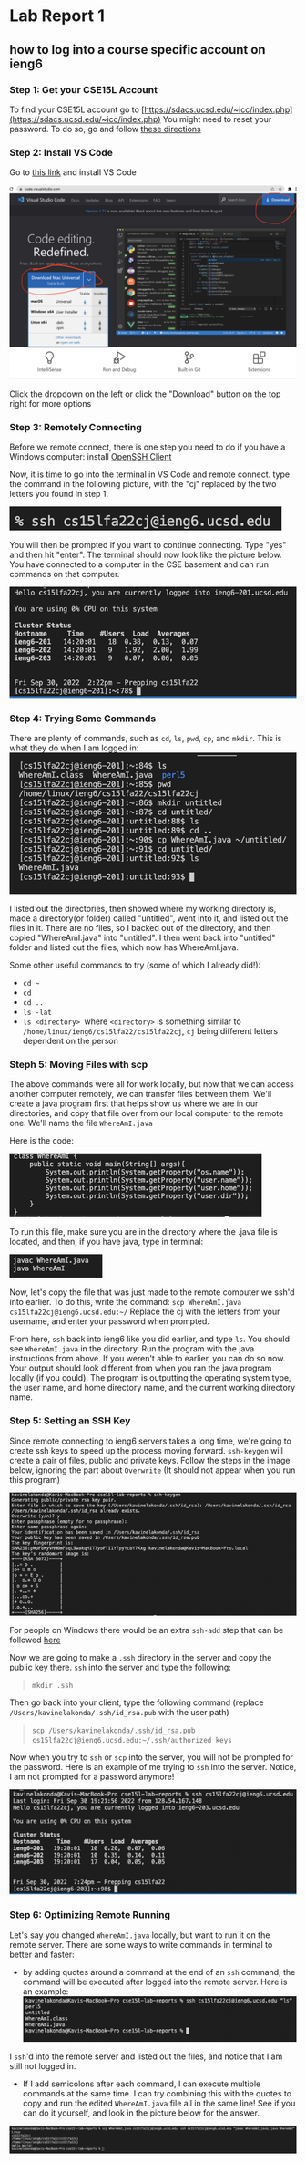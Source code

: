 # Lab Report 1
## how to log into a course specific account on ieng6
### Step 1: Get your CSE15L Account
To find your CSE15L account go to [https://sdacs.ucsd.edu/~icc/index.php](https://sdacs.ucsd.edu/~icc/index.php)
You might need to reset your password. To do so, go  and follow  [these directions](https://docs.google.com/document/d/1hs7CyQeh-MdUfM9uv99i8tqfneos6Y8bDU0uhn1wqho/edit) 

### Step 2: Install VS Code
Go to [this link](https://code.visualstudio.com/) and install VS Code

![Image](VSCodeDownload.png)

Click the dropdown on the left or click the "Download" button on the top right for more options

### Step 3: Remotely Connecting
Before we remote connect, there is one step you need to do if you have a Windows computer: install [OpenSSH Client](https://learn.microsoft.com/en-us/windows-server/administration/openssh/openssh_install_firstuse?tabs=gui)

Now, it is time to go into the terminal in VS Code and remote connect.
type the command in the following picture, with the "cj" replaced by the two letters you found in step 1.

![Image](RemoteConnect.png)

You will then be prompted if you want to continue connecting. Type "yes" and then hit "enter".
The terminal should now look like the picture below. You have connected to a computer in the CSE basement and can run commands on that computer.

![Image](ConnectedIn.png)

### Step 4: Trying Some Commands
There are plenty of commands, such as `cd`, `ls`, `pwd`, `cp`, and `mkdir`. 
This is what they do when I am logged in:
![Image](SomeCommands.png)

I listed out the directories, then showed where my working directory is, made a directory(or folder) called "untitled", went into it, and listed out the files in it. There are no files, so I backed out of the directory, and then copied "WhereAmI.java" into "untitled". I then went back into "untitled" folder and listed out the files, which now has WhereAmI.java.

Some other useful commands to try (some of which I already did!):
* `cd ~`
* `cd`
* `cd ..`
* `ls -lat`
* `ls <directory> `where `<directory>` is something similar to `/home/linux/ieng6/cs15lfa22/cs15lfa22cj`, `cj` being different letters dependent on the person


### Steph 5: Moving Files with scp

The above commands were all for work locally, but now that we can access another computer remotely, we can transfer files between them. We'll create a java program first that helps show us where we are in our directories, and copy that file over from our local computer to the remote one.
We'll name the file `WhereAmI.java`

Here is the code:

![Image](JavaCode.png)

To run this file, make sure you are in the directory where the .java file is located, and then, if you have java, type in terminal:

![Image](JavaCompile.png)

Now, let's copy the file that was just made to the remote computer we ssh'd into earlier. To do this, write the command:
`scp WhereAmI.java cs15lfa22cj@ieng6.ucsd.edu:~/`
Replace the cj with the letters from your username, and enter your password when prompted.

From here, `ssh` back into ieng6 like you did earlier, and type `ls`. You should see `WhereAmI.java` in the directory. Run the program with the java instructions from above. If you weren't able to earlier, you can do so now.
Your output should look different from when you ran the java program locally (if you could). The program is outputting the operating system type, the user name, and home directory name, and the current working directory name.

### Step 5: Setting an SSH Key

Since remote connecting to ieng6 servers takes a long time, we're going to create ssh keys to speed up the process moving forward. `ssh-keygen` will create a pair of files, public and private keys.
Follow the steps in the image below, ignoring the part about `Overwrite` (It should not appear when you run this program)

![Image](SSHKey.png)

For people on Windows there would be an extra `ssh-add` step that can be followed [here](https://docs.microsoft.com/en-us/windows-server/administration/openssh/openssh_keymanagement#user-key-generation)

Now we are going to make a `.ssh` directory in the server and copy the public key there. `ssh` into the server and type the following:
> `mkdir .ssh`

Then go back into your client, type the following command (replace `/Users/kavinelakonda/.ssh/id_rsa.pub` with the user path)
> `scp /Users/kavinelakonda/.ssh/id_rsa.pub cs15lfa22cj@ieng6.ucsd.edu:~/.ssh/authorized_keys`

Now when you try to `ssh` or `scp` into the server, you will not be prompted for the password. Here is an example of me trying to `ssh` into the server. Notice, I am not prompted for a password anymore!

![Image](NoPassword.png)


### Step 6: Optimizing Remote Running

Let's say you changed `WhereAmI.java` locally, but want to run it on the remote server. There are some ways to write commands in terminal to better and faster:
* by adding quotes around a command at the end of an `ssh` command, the command will be executed after logged into the remote server. Here is an example:
![Image](QuotesInCommands.png)

I `ssh`'d into the remote server and listed out the files, and notice that I am still not logged in.

* If I add semicolons after each command, I can execute multiple commands at the same time. I can try combining this with the quotes to copy and run the edited `WhereAmI.java` file all in the same line! See if you can do it yourself, and look in the picture below for the answer.


![Image](FinalAnswer.png)
